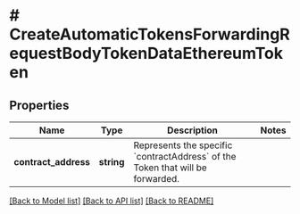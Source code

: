 # # CreateAutomaticTokensForwardingRequestBodyTokenDataEthereumToken

## Properties

Name | Type | Description | Notes
------------ | ------------- | ------------- | -------------
**contract_address** | **string** | Represents the specific &#x60;contractAddress&#x60; of the Token that will be forwarded. |

[[Back to Model list]](../../README.md#models) [[Back to API list]](../../README.md#endpoints) [[Back to README]](../../README.md)
